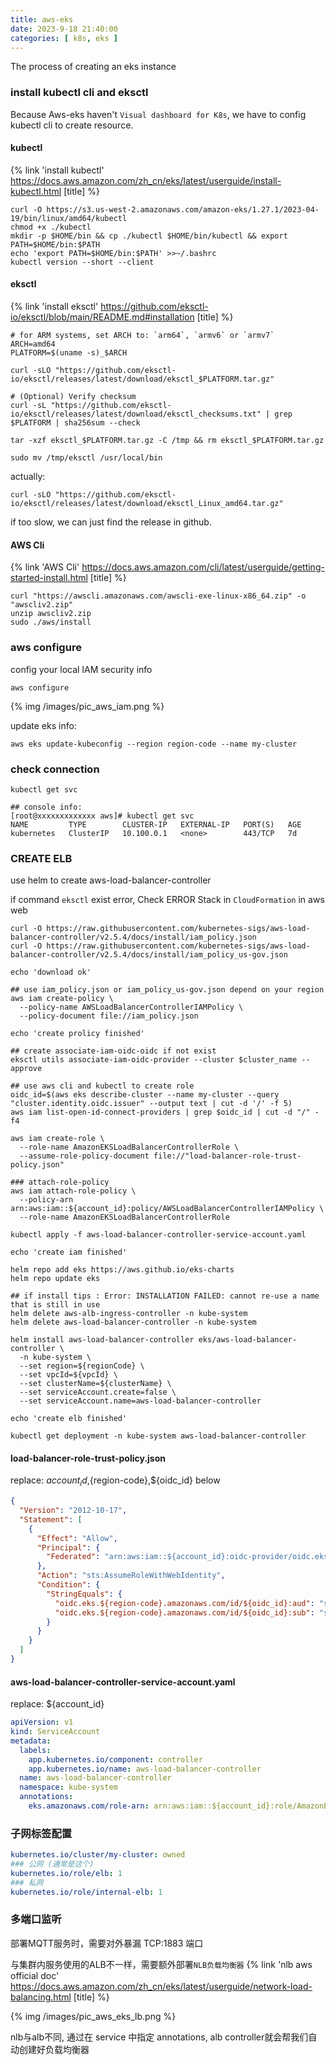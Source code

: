 ```yaml
---
title: aws-eks
date: 2023-9-18 21:40:00
categories: [ k8s, eks ]
---
```


The process of creating an eks instance

<!-- more -->

### install kubectl cli and eksctl

Because Aws-eks haven't `Visual dashboard for K8s`,
we have to config kubectl cli to create resource.

#### kubectl

{% link 'install kubectl' https://docs.aws.amazon.com/zh_cn/eks/latest/userguide/install-kubectl.html [title] %}

```shell
curl -O https://s3.us-west-2.amazonaws.com/amazon-eks/1.27.1/2023-04-19/bin/linux/amd64/kubectl
chmod +x ./kubectl
mkdir -p $HOME/bin && cp ./kubectl $HOME/bin/kubectl && export PATH=$HOME/bin:$PATH
echo 'export PATH=$HOME/bin:$PATH' >>~/.bashrc
kubectl version --short --client
```

#### eksctl

{% link 'install eksctl' https://github.com/eksctl-io/eksctl/blob/main/README.md#installation [title] %}

```shell
# for ARM systems, set ARCH to: `arm64`, `armv6` or `armv7`
ARCH=amd64
PLATFORM=$(uname -s)_$ARCH

curl -sLO "https://github.com/eksctl-io/eksctl/releases/latest/download/eksctl_$PLATFORM.tar.gz"

# (Optional) Verify checksum
curl -sL "https://github.com/eksctl-io/eksctl/releases/latest/download/eksctl_checksums.txt" | grep $PLATFORM | sha256sum --check

tar -xzf eksctl_$PLATFORM.tar.gz -C /tmp && rm eksctl_$PLATFORM.tar.gz

sudo mv /tmp/eksctl /usr/local/bin

```

actually:

```shell
curl -sLO "https://github.com/eksctl-io/eksctl/releases/latest/download/eksctl_Linux_amd64.tar.gz"
```

if too slow, we can just find the release in github.

#### AWS Cli

{% link 'AWS Cli' https://docs.aws.amazon.com/cli/latest/userguide/getting-started-install.html [title] %}

```shell
curl "https://awscli.amazonaws.com/awscli-exe-linux-x86_64.zip" -o "awscliv2.zip"
unzip awscliv2.zip
sudo ./aws/install

```

### aws configure

config your local IAM security info

```shell
aws configure
```

{% img /images/pic_aws_iam.png %}

update eks info:

```shell
aws eks update-kubeconfig --region region-code --name my-cluster

```

### check connection

```shell
kubectl get svc

## console info:
[root@xxxxxxxxxxxxx aws]# kubectl get svc
NAME         TYPE        CLUSTER-IP   EXTERNAL-IP   PORT(S)   AGE
kubernetes   ClusterIP   10.100.0.1   <none>        443/TCP   7d
```

### CREATE ELB

use helm to create aws-load-balancer-controller

if command `eksctl` exist error, Check ERROR Stack in `CloudFormation` in aws web

```shell
curl -O https://raw.githubusercontent.com/kubernetes-sigs/aws-load-balancer-controller/v2.5.4/docs/install/iam_policy.json
curl -O https://raw.githubusercontent.com/kubernetes-sigs/aws-load-balancer-controller/v2.5.4/docs/install/iam_policy_us-gov.json

echo 'download ok'

## use iam_policy.json or iam_policy_us-gov.json depend on your region
aws iam create-policy \
  --policy-name AWSLoadBalancerControllerIAMPolicy \
  --policy-document file://iam_policy.json

echo 'create prolicy finished'

## create associate-iam-oidc-oidc if not exist
eksctl utils associate-iam-oidc-provider --cluster $cluster_name --approve

## use aws cli and kubectl to create role
oidc_id=$(aws eks describe-cluster --name my-cluster --query "cluster.identity.oidc.issuer" --output text | cut -d '/' -f 5)
aws iam list-open-id-connect-providers | grep $oidc_id | cut -d "/" -f4

aws iam create-role \
  --role-name AmazonEKSLoadBalancerControllerRole \
  --assume-role-policy-document file://"load-balancer-role-trust-policy.json"

### attach-role-policy
aws iam attach-role-policy \
  --policy-arn arn:aws:iam::${account_id}:policy/AWSLoadBalancerControllerIAMPolicy \
  --role-name AmazonEKSLoadBalancerControllerRole

kubectl apply -f aws-load-balancer-controller-service-account.yaml

echo 'create iam finished'

helm repo add eks https://aws.github.io/eks-charts
helm repo update eks

## if install tips : Error: INSTALLATION FAILED: cannot re-use a name that is still in use
helm delete aws-alb-ingress-controller -n kube-system
helm delete aws-load-balancer-controller -n kube-system

helm install aws-load-balancer-controller eks/aws-load-balancer-controller \
  -n kube-system \
  --set region=${regionCode} \
  --set vpcId=${vpcId} \
  --set clusterName=${clusterName} \
  --set serviceAccount.create=false \
  --set serviceAccount.name=aws-load-balancer-controller

echo 'create elb finished'

kubectl get deployment -n kube-system aws-load-balancer-controller

```

#### load-balancer-role-trust-policy.json

replace: ${account_id},${region-code},${oidc_id} below

```json
{
  "Version": "2012-10-17",
  "Statement": [
    {
      "Effect": "Allow",
      "Principal": {
        "Federated": "arn:aws:iam::${account_id}:oidc-provider/oidc.eks.${region-code}.amazonaws.com/id/${oidc_id}"
      },
      "Action": "sts:AssumeRoleWithWebIdentity",
      "Condition": {
        "StringEquals": {
          "oidc.eks.${region-code}.amazonaws.com/id/${oidc_id}:aud": "sts.amazonaws.com",
          "oidc.eks.${region-code}.amazonaws.com/id/${oidc_id}:sub": "system:serviceaccount:kube-system:aws-load-balancer-controller"
        }
      }
    }
  ]
}
```

#### aws-load-balancer-controller-service-account.yaml

replace: ${account_id}

```yaml
apiVersion: v1
kind: ServiceAccount
metadata:
  labels:
    app.kubernetes.io/component: controller
    app.kubernetes.io/name: aws-load-balancer-controller
  name: aws-load-balancer-controller
  namespace: kube-system
  annotations:
    eks.amazonaws.com/role-arn: arn:aws:iam::${account_id}:role/AmazonEKSLoadBalancerControllerRole
```

### 子网标签配置

```yaml
kubernetes.io/cluster/my-cluster: owned
### 公网 (通常是这个)
kubernetes.io/role/elb: 1
### 私网
kubernetes.io/role/internal-elb: 1
```

### 多端口监听

部署MQTT服务时，需要对外暴漏 TCP:1883 端口

与集群内服务使用的ALB不一样，需要额外部署`NLB负载均衡器`
{% link 'nlb aws official
doc' https://docs.aws.amazon.com/zh_cn/eks/latest/userguide/network-load-balancing.html [title] %}

{% img /images/pic_aws_eks_lb.png %}

nlb与alb不同, 通过在 service 中指定 annotations, alb controller就会帮我们自动创建好负载均衡器